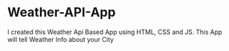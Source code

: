 # Weather-API-App
I created this Weather Api Based App using HTML, CSS and JS. This App will tell Weather Info about your City
